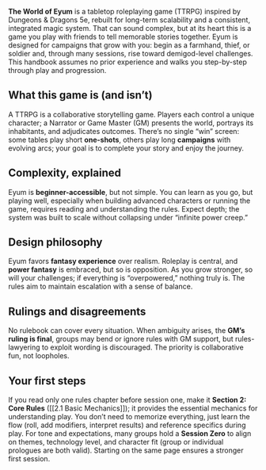 **The World of Eyum** is a tabletop roleplaying game (TTRPG) inspired by Dungeons & Dragons 5e, rebuilt for long-term scalability and a consistent, integrated magic system. That can sound complex, but at its heart this is a game you play with friends to tell memorable stories together. Eyum is designed for campaigns that grow with you: begin as a farmhand, thief, or soldier and, through many sessions, rise toward demigod-level challenges. This handbook assumes no prior experience and walks you step-by-step through play and progression.
## What this game is (and isn’t)
A TTRPG is a collaborative storytelling game. Players each control a unique character; a Narrator or Game Master (GM) presents the world, portrays its inhabitants, and adjudicates outcomes. There’s no single “win” screen: some tables play short **one-shots**, others play long **campaigns** with evolving arcs; your goal is to complete your story and enjoy the journey.
## Complexity, explained
Eyum is **beginner-accessible**, but not simple. You can learn as you go, but playing well, especially when building advanced characters or running the game, requires reading and understanding the rules. Expect depth; the system was built to scale without collapsing under “infinite power creep.”
## Design philosophy
Eyum favors **fantasy experience** over realism. Roleplay is central, and **power fantasy** is embraced, but so is opposition. As you grow stronger, so will your challenges; if everything is “overpowered,” nothing truly is. The rules aim to maintain escalation with a sense of balance.
## Rulings and disagreements
No rulebook can cover every situation. When ambiguity arises, the **GM’s ruling is final**, groups may bend or ignore rules with GM support, but rules-lawyering to exploit wording is discouraged. The priority is collaborative fun, not loopholes.
## Your first steps
If you read only one rules chapter before session one, make it **Section 2: Core Rules** ([[2.1 Basic Mechanics]]); it provides the essential mechanics for understanding play. You don’t need to memorize everything, just learn the flow (roll, add modifiers, interpret results) and reference specifics during play. For tone and expectations, many groups hold a **Session Zero** to align on themes, technology level, and character fit (group or individual prologues are both valid). Starting on the same page ensures a stronger first session.